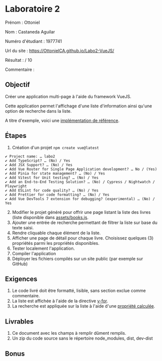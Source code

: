 
# Laboratoire 2

Prénom : Ottoniel

Nom : Castaneda Aguilar

Numéro d'étudiant : 1977741

Url du site : https://OttonielCA.github.io/Labo2-VueJS/

Résultat : / 10

Commentaire :

## Objectif

Créer une application multi-page à l'aide du framework VueJS.

Cette application permet l'affichage d'une liste d'information ainsi qu'une option de recherche dans la liste.

A titre d'exemple, voici une [implémentation de référence](https://yannicl.github.io/).

## Étapes

1. Création d'un projet
```npm create vue@latest```
~~~
✔ Project name: … labo2
✔ Add TypeScript? … (No) / Yes
✔ Add JSX Support? … (No) / Yes
✔ Add Vue Router for Single Page Application development? … No / (Yes)
✔ Add Pinia for state management? … (No) / Yes
✔ Add Vitest for Unit testing? … (No) / Yes
✔ Add an End-to-End Testing Solution? … (No) / Cypress / Nightwatch / Playwright
✔ Add ESLint for code quality? … (No) / Yes
✔ Add Prettier for code formatting? … (No) / Yes
✔ Add Vue DevTools 7 extension for debugging? (experimental) … (No) / Yes
~~~

2. Modifier le projet généré pour offrir une page listant la liste des livres (liste disponible dans [assets/books.js](assets/books.js).
3. Ajouter une entrée de recherche permettant de filtrer la liste sur base du texte saisi.
4. Rendre cliquable chaque élément de la liste.
5. Afficher une page de détail pour chaque livre. Choisissez quelques (3) propriétés parmi les propriétés disponibles.
6. Tester localement l'application.
7. Compiler l'application
8. Déployer les fichiers compilés sur un site public (par exemple sur GitHub)

## Exigences

1. Le code livré doit être formatté, lisible, sans section exclue comme commentaire.
2. La liste est affichée à l'aide de la directive [v-for](https://fr.vuejs.org/api/built-in-directives.html#v-for).
3. La recherche est appliquée sur la liste à l'aide d'une [propriété calculée](https://fr.vuejs.org/guide/essentials/computed).


## Livrables

1. Ce document avec les champs à remplir dûment remplis.
2. Un zip du code source sans le répertoire node_modules, dist, dev-dist

## Bonus

